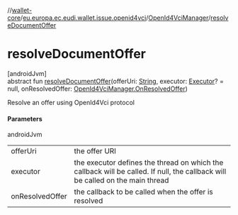 //[wallet-core](../../../index.md)/[eu.europa.ec.eudi.wallet.issue.openid4vci](../index.md)/[OpenId4VciManager](index.md)/[resolveDocumentOffer](resolve-document-offer.md)

# resolveDocumentOffer

[androidJvm]\
abstract fun [resolveDocumentOffer](resolve-document-offer.md)(offerUri: [String](https://kotlinlang.org/api/latest/jvm/stdlib/kotlin-stdlib/kotlin/-string/index.html), executor: [Executor](https://developer.android.com/reference/kotlin/java/util/concurrent/Executor.html)? = null, onResolvedOffer: [OpenId4VciManager.OnResolvedOffer](-on-resolved-offer/index.md))

Resolve an offer using OpenId4Vci protocol

#### Parameters

androidJvm

| | |
|---|---|
| offerUri | the offer URI |
| executor | the executor defines the thread on which the callback will be called. If null, the callback will be called on the main thread |
| onResolvedOffer | the callback to be called when the offer is resolved |

